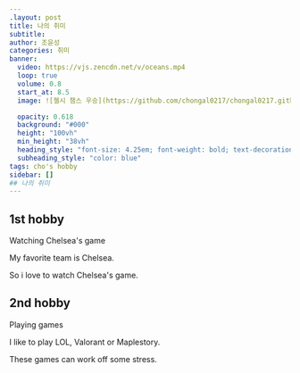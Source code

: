 ```yaml
---
.layout: post
title: 나의 취미
subtitle:
author: 조윤성
categories: 취미
banner:
  video: https://vjs.zencdn.net/v/oceans.mp4
  loop: true
  volume: 0.8
  start_at: 8.5
  image: ![첼시 챔스 우승](https://github.com/chongal0217/chongal0217.github.io/assets/127908929/eb5e48db-e3e2-4acf-8d25-063f2f0c370c)

  opacity: 0.618
  background: "#000"
  height: "100vh"
  min_height: "38vh"
  heading_style: "font-size: 4.25em; font-weight: bold; text-decoration: underline"
  subheading_style: "color: blue"
tags: cho's hobby
sidebar: []
## 나의 취미
---
```


## 1st hobby

Watching Chelsea's game



My favorite team is Chelsea.

So i love to watch Chelsea's game.



## 2nd hobby

Playing games



I like to play LOL, Valorant or Maplestory.

These games can work off some stress.





